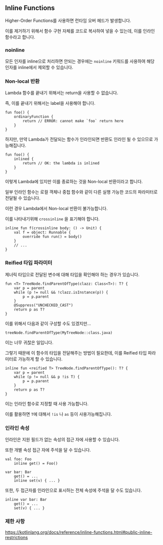 ## Inline Functions

Higher-Order Functions를 사용하면 런타임 오버 헤드가 발생합니다.

이를 제거하기 위해서 함수 구현 자체를 코드로 복사하여 넣을 수 있는데, 이를 인라인 함수라고 합니다.

### noinline

모든 인자를 inline으로 처리하면 안되는 경우에는 `noinline` 키워드를 사용하여 해당 인자를 inline에서 제외할 수 있습니다.

### Non-local 반환

Lambda 함수를 끝내기 위해서는 return을 사용할 수 없습니다. 

즉, 이를 끝내기 위해서는 label을 사용해야 합니다.

```
fun foo() {
    ordinaryFunction {
        return // ERROR: cannot make `foo` return here
    }
}
```

하지만, 만약 Lambda가 전달되는 함수가 인라인되면 반환도 인라인 될 수 있으므로 가능해집니다.

```
fun foo() {
    inlined {
        return // OK: the lambda is inlined
    }
}
```

이렇게 Lambda에 있지만 이를 종료하는 것을 Non-local 반환이라고 합니다.

일부 인라인 함수는 로컬 객체나 중첩 함수와 같이 다른 실행 가능한 코드의 파라미터로 전달될 수 있습니다.

이런 경우 Lambda에서 Non-local 반환이 불가능합니다.

이를 나타내기위해 `crossinline` 을 표기해야 합니다.

```
inline fun f(crossinline body: () -> Unit) {
    val f = object: Runnable {
        override fun run() = body()
    }
    // ...
}
```


### Reified 타입 파라미터

제너릭 타입으로 전달된 변수에 대해 타입을 확인해야 하는 경우가 있습니다.  

```
fun <T> TreeNode.findParentOfType(clazz: Class<T>): T? {
    var p = parent
    while (p != null && !clazz.isInstance(p)) {
        p = p.parent
    }
    @Suppress("UNCHECKED_CAST")
    return p as T?
}
```

이를 위해서 다음과 같이 구성할 수도 있겠지만...

```
treeNode.findParentOfType(MyTreeNode::class.java)
```

이는 너무 귀찮은 일입니다. 

그렇기 때문에 이 함수의 타입을 전달해주는 방법이 필요한데, 이를 Reified 타입 파라미터로 가능하게 할 수 있습니다.


```
inline fun <reified T> TreeNode.findParentOfType(): T? {
    var p = parent
    while (p != null && p !is T) {
        p = p.parent
    }
    return p as T?
}
```

이는 인라인 함수로 지정할 때 사용 가능합니다.

이를 활용하면 `T`에 대해서 `!is` 나 `as` 등이 사용가능해집니다. 


### 인라인 속성

인라인은 지원 필드가 없는 속성의 접근 자에 사용할 수 있습니다. 

또한 개별 속성 접근 자에 주석을 달 수 있습니다.

```
val foo: Foo
    inline get() = Foo()

var bar: Bar
    get() = ...
    inline set(v) { ... }
```

또한, 두 접근자를 인라인으로 표시하는 전체 속성에 주석을 달 수도 있습니다.

```
inline var bar: Bar
    get() = ...
    set(v) { ... }
```


### 제한 사항

https://kotlinlang.org/docs/reference/inline-functions.html#public-inline-restrictions
